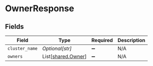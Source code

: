 # OwnerResponse


## Fields

| Field                                              | Type                                               | Required                                           | Description                                        |
| -------------------------------------------------- | -------------------------------------------------- | -------------------------------------------------- | -------------------------------------------------- |
| `cluster_name`                                     | *Optional[str]*                                    | :heavy_minus_sign:                                 | N/A                                                |
| `owners`                                           | List[[shared.Owner](../../models/shared/owner.md)] | :heavy_minus_sign:                                 | N/A                                                |